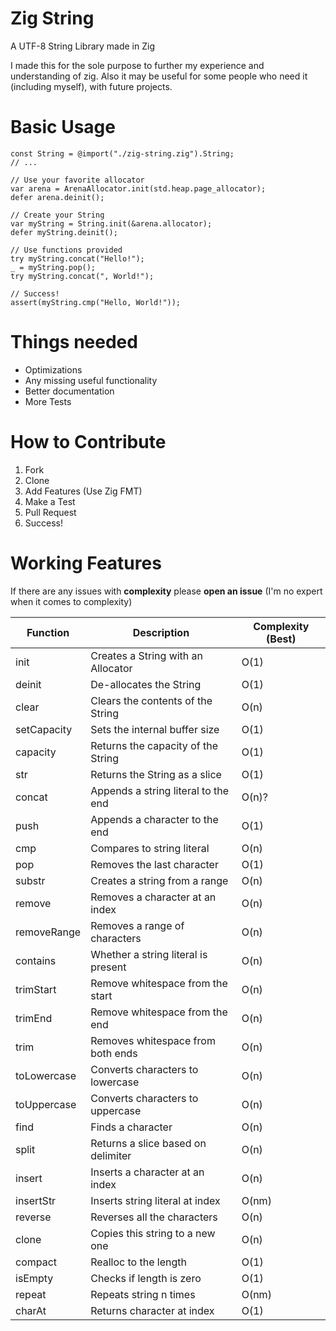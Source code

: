# Zig String
A UTF-8 String Library made in Zig

I made this for the sole purpose to further my experience and understanding of zig.
Also it may be useful for some people who need it (including myself), with future projects.

# Basic Usage
```zig
const String = @import("./zig-string.zig").String;
// ...

// Use your favorite allocator
var arena = ArenaAllocator.init(std.heap.page_allocator);
defer arena.deinit();

// Create your String
var myString = String.init(&arena.allocator);
defer myString.deinit();

// Use functions provided
try myString.concat("Hello!");
_ = myString.pop();
try myString.concat(", World!");

// Success!
assert(myString.cmp("Hello, World!"));

```

# Things needed
- Optimizations
- Any missing useful functionality
- Better documentation
- More Tests

# How to Contribute
1. Fork
2. Clone
3. Add Features (Use Zig FMT)
4. Make a Test
5. Pull Request
6. Success!

# Working Features
If there are any issues with <b>complexity</b> please <b>open an issue</b>
(I'm no expert when it comes to complexity)

Function      | Description                          | Complexity (Best)
--------------|--------------------------------------|-----------
init          | Creates a String with an Allocator   | O(1)
deinit        | De-allocates the String              | O(1)
clear         | Clears the contents of the String    | O(n)
setCapacity   | Sets the internal buffer size        | O(1)
capacity      | Returns the capacity of the String   | O(1)
str           | Returns the String as a slice        | O(1)
concat        | Appends a string literal to the end  | O(n)?
push          | Appends a character to the end       | O(1)
cmp           | Compares to string literal           | O(n)
pop           | Removes the last character           | O(1)
substr        | Creates a string from a range        | O(n)
remove        | Removes a character at an index      | O(n)
removeRange   | Removes a range of characters        | O(n)
contains      | Whether a string literal is present  | O(n)
trimStart     | Remove whitespace from the start     | O(n)
trimEnd       | Remove whitespace from the end       | O(n)
trim          | Removes whitespace from both ends    | O(n)
toLowercase   | Converts characters to lowercase     | O(n)
toUppercase   | Converts characters to uppercase     | O(n)
find          | Finds a character                    | O(n)
split         | Returns a slice based on delimiter   | O(n)
insert        | Inserts a character at an index      | O(n)
insertStr     | Inserts string literal at index      | O(nm)
reverse       | Reverses all the characters          | O(n)
clone         | Copies this string to a new one      | O(n)
compact       | Realloc to the length                | O(1)
isEmpty       | Checks if length is zero             | O(1)
repeat        | Repeats string n times               | O(nm)
charAt        | Returns character at index           | O(1)
